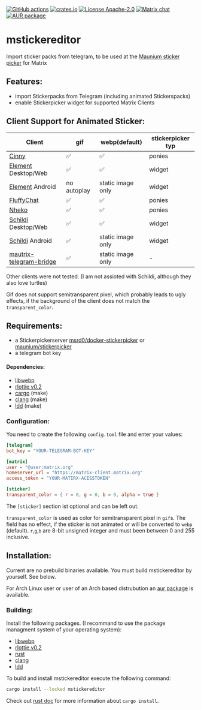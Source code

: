 [![GitHub actions](https://github.com/Lukas1818/mstickereditor/workflows/Rust/badge.svg)](https://github.com/Lukas1818/mstickereditor/actions?query=workflow%3ARust)
[![crates.io](https://img.shields.io/crates/v/mstickereditor.svg)](https://crates.io/crates/mstickereditor)
[![License Apache-2.0](https://img.shields.io/badge/license-Apache--2.0-blue.svg)](https://www.apache.org/licenses/LICENSE-2.0)
[![Matrix chat](https://img.shields.io/badge/chat-matrix-informational?logo=matrix)](https://matrix.to/#/#mstickereditor:lukas1818.de)
[![AUR package](https://repology.org/badge/version-for-repo/aur/mstickereditor.svg)](https://aur.archlinux.org/packages/mstickereditor/)

# mstickereditor
Import sticker packs from telegram, to be used at the [Maunium sticker picker](https://github.com/maunium/stickerpicker) for Matrix

## Features:
* import Stickerpacks from Telegram (including animated Stickerspacks)
* enable Stickerpicker widget for supported Matrix Clients

## Client Support for Animated Sticker:
| Client                   | gif         | webp(default)     | stickerpicker typ | 
|--------------------------|-------------|-------------------|-------------------|
| [Cinny]                  | ✅          | ✅                | ponies            |
| [Element] Desktop/Web    | ✅          | ✅                | widget            |
| [Element] Android        | no autoplay | static image only | widget            |
| [FluffyChat]             | ✅          | ✅                | ponies            |
| [Nheko]                  | ✅          | ✅                | ponies            |
| [Schildi] Desktop/Web    | ✅          | ✅                | widget            |
| [Schildi] Android        | ✅          | static image only | widget            |
| [mautrix-telegram-bridge]| ✅          | static image only | -                 |

Other clients were not tested.
(I am not assioted with Schildi, although they also love turtles)

Gif does not support semitransparent pixel, which probably leads to ugly effects,
if the background of the client does not match the `transparent_color`.

[Cinny]: https://cinny.in/
[Element]: https://element.io/download
[FluffyChat]: https://fluffychat.im/
[Nheko]: https://github.com/Nheko-Reborn/nheko
[Schildi]: https://schildi.chat/
[mautrix-telegram-bridge]: https://github.com/mautrix/telegram



## Requirements:
* a Stickerpickerserver [msrd0/docker-stickerpicker](https://github.com/msrd0/docker-stickerpicker) or [maunium/stickerpicker](https://github.com/maunium/stickerpicker)
* a telegram bot key

#### Dependencies:
* [libwebp](https://chromium.googlesource.com/webm/libwebp)
* [rlottie v0.2](https://github.com/Samsung/rlottie/tree/v0.2)
* [cargo](https://www.rust-lang.org) (make)
* [clang](https://lld.llvm.org/) (make)
* [ldd](https://clang.llvm.org/) (make)

### Configuration:
You need to create the following `config.toml` file and enter your values:
```toml
[telegram]
bot_key = "YOUR-TELEGRAM-BOT-KEY"

[matrix]
user = "@user:matrix.org"
homeserver_url = "https://matrix-client.matrix.org"
access_token = "YOUR-MATIRX-ACESSTOKEN"

[sticker]
transparent_color = { r = 0, g = 0, b = 0, alpha = true }
```
The `[sticker]` section ist optional and can be left out.

`transparent_color` is used as color for semitransparent pixel in `gif`s.
The field has no effect, if the sticker is not animated or will be converted to `webp` (default).
`r`,`g`,`b` are 8-bit unsigned integer and must been between 0 and 255 inclusive. 

## Installation:
Current are no prebuild binaries available. You must build mstickereditor by yourself. See below.

For Arch Linux user or user of an Arch based distrubution an [aur package](https://aur.archlinux.org/packages/mstickereditor) is available.

### Building:

 Install the following packages. (I recommand to use the package managment system of your operating system):
* [libwebp](https://chromium.googlesource.com/webm/libwebp)
* [rlottie v0.2](https://github.com/Samsung/rlottie/tree/v0.2)
* [rust](https://www.rust-lang.org/tools/install)
* [clang](https://lld.llvm.org/)
* [ldd](https://clang.llvm.org/)

To build and install mstickereditor execute the following command:
```bash
cargo install --locked mstickereditor
```
Check out [rust doc](https://doc.rust-lang.org/cargo/commands/cargo-install.html) for more information about `cargo install`.
